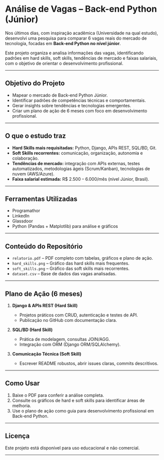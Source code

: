 # Análise de Vagas – Back-end Python (Júnior)

Nos últimos dias, com inspiração acadêmica (Universidade na qual estudo), desenvolvi uma pesquisa para comparar 6 vagas reais do mercado de tecnologia, focadas em **Back-end Python no nível júnior**.

Este projeto organiza e analisa informações das vagas, identificando padrões em hard skills, soft skills, tendências de mercado e faixas salariais, com o objetivo de orientar o desenvolvimento profissional.

---

## Objetivo do Projeto
- Mapear o mercado de Back-end Python Júnior.  
- Identificar padrões de competências técnicas e comportamentais.  
- Gerar insights sobre tendências e tecnologias emergentes.  
- Criar um plano de ação de 6 meses com foco em desenvolvimento profissional.

---

## O que o estudo traz
- **Hard Skills mais requisitadas:** Python, Django, APIs REST, SQL/BD, Git.  
- **Soft Skills recorrentes:** comunicação, organização, autonomia e colaboração.  
- **Tendências de mercado:** integração com APIs externas, testes automatizados, metodologias ágeis (Scrum/Kanban), tecnologias de nuvem (AWS/Azure).  
- **Faixa salarial estimada:** R$ 2.500 – 6.000/mês (nível Júnior, Brasil).  

---

## Ferramentas Utilizadas
- Programathor  
- LinkedIn  
- Glassdoor  
- Python (Pandas + Matplotlib) para análise e gráficos  

---

## Conteúdo do Repositório
- `relatorio.pdf` – PDF completo com tabelas, gráficos e plano de ação.  
- `hard_skills.png` – Gráfico das hard skills mais frequentes.  
- `soft_skills.png` – Gráfico das soft skills mais recorrentes.  
- `dataset.csv` – Base de dados das vagas analisadas.  

---

## Plano de Ação (6 meses)
1. **Django & APIs REST (Hard Skill)**  
   - Projetos práticos com CRUD, autenticação e testes de API.  
   - Publicação no GitHub com documentação clara.  

2. **SQL/BD (Hard Skill)**  
   - Prática de modelagem, consultas JOIN/AGG.  
   - Integração com ORM (Django ORM/SQLAlchemy).  

3. **Comunicação Técnica (Soft Skill)**  
   - Escrever README robustos, abrir issues claras, commits descritivos.  

---

## Como Usar
1. Baixe o PDF para conferir a análise completa.  
2. Consulte os gráficos de hard e soft skills para identificar áreas de melhoria.  
3. Use o plano de ação como guia para desenvolvimento profissional em Back-end Python.  

---

## Licença
Este projeto está disponível para uso educacional e não comercial.  

---
